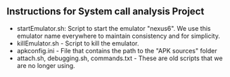 ## Instructions for System call analysis Project
* startEmulator.sh: Script to start the emulator "nexus6". We use this emulator name everywhere to maintain consistency and for simplicity.
* killEmulator.sh - Script to kill the emulator.
* apkconfig.ini - File that contains the path to the "APK sources" folder
* attach.sh, debugging.sh, commands.txt - These are old scripts that we are no longer using.

